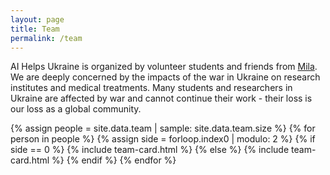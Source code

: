 ```yaml
---
layout: page
title: Team
permalink: /team
---
```

AI Helps Ukraine is organized by volunteer students and friends from [Mila](https://mila.quebec). We are deeply concerned by the impacts of the war in Ukraine on research institutes and medical treatments. Many students and researchers in Ukraine are affected by war and cannot continue their work - their loss is our loss as a global community. 

{% assign people = site.data.team | sample: site.data.team.size %}
{% for person in people %}
  {% assign side = forloop.index0 | modulo: 2 %}
    {% if side == 0 %}
      {% include team-card.html %}
    {% else %}
      {% include team-card.html %}
    {% endif %}
{% endfor %}
  
